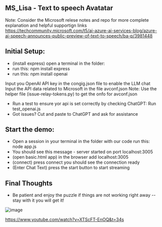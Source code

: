 ## MS_Lisa - Text to speech Avatatar

Note:  Consider the Microsoft relese notes and repo for more complete explanation and helpful supportign links
https://techcommunity.microsoft.com/t5/ai-azure-ai-services-blog/azure-ai-speech-announces-public-preview-of-text-to-speech/ba-p/3981448


## Initial Setup:
* (install express) open a terminal in the folder:
* run this: npm install express
* run this: npm install openai

Input you OpenAI API key in the congig.json file to enable the LLM chat
Input the API data related to Microsoft in the file avconf.json
Note:  Use the helper file (issue-relay-tokens.py) to get the onfo for avconf.json
* Run a test to ensure yor api is set correctly by checking ChatGPT:  Run test_openai.js
* Got issues?  Cut and paste to ChatGPT and ask for assistance 

## Start the demo:
* Open a session in your terminal in the folder with our code run this: node app.js 
* You should see this message - server started on port localhost:3005
* (open basic.html app) in the browser add localhost:3005
* (connect) press connect you should see the connection ready 
* (Enter Chat Text) press the start button to start streaming

## Final Thoughts
* Be patient and enjoy the puzzle if things are not working right away -- stay with it you will get it!

![image](https://github.com/jjmlovesgit/MS_Lisa/assets/47751509/d90f008c-b81b-49f7-9ffc-ff4c054a7fee)

https://www.youtube.com/watch?v=XTScFT-EnOQ&t=34s
